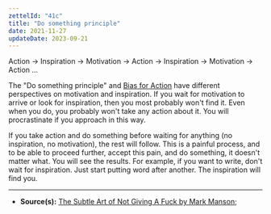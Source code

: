 ```yaml
---
zettelId: "41c"
title: "Do something principle"
date: 2021-11-27
updateDate: 2023-09-21
---
```


Action → Inspiration → Motivation → Action → Inspiration → Motivation → Action ...

The "Do something principle" and [Bias for Action](/bias-towards-action/) have different perspectives on motivation and inspiration. If you wait for motivation to arrive or look for inspiration, then you most probably won't find it. Even when you do, you probably won't take any action about it. You will procrastinate if you approach in this way.

If you take action and do something before waiting for anything (no inspiration, no motivation), the rest will follow. This is a painful process, and to be able to proceed further, accept this pain, and do something, it doesn't matter what. You will see the results. For example, if you want to write, don't wait for inspiration. Just start putting word after another. The inspiration will find you.

---

- **Source(s):** [The Subtle Art of Not Giving A Fuck by Mark Manson](/books/the-subtle-art-of-not-giving-a-fuck-by-mark-manson-book-summary-review-and-notes/);
